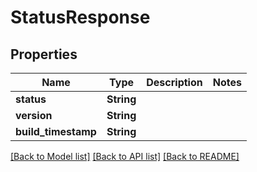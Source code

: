 # StatusResponse

## Properties

| Name                | Type       | Description | Notes |
| ------------------- | ---------- | ----------- | ----- |
| **status**          | **String** |             |
| **version**         | **String** |             |
| **build_timestamp** | **String** |             |

[[Back to Model list]](../README.md#documentation-for-models) [[Back to API list]](../README.md#documentation-for-api-endpoints) [[Back to README]](../README.md)
